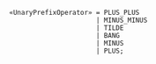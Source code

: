 <!-- This file is generated automatically by infrastructure scripts. Please don't edit by hand. -->

```{ .ebnf .slang-ebnf #UnaryPrefixOperator }
«UnaryPrefixOperator» = PLUS_PLUS
                      | MINUS_MINUS
                      | TILDE
                      | BANG
                      | MINUS
                      | PLUS;
```
